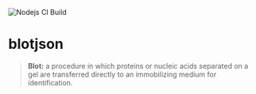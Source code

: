 ![Nodejs CI Build](https://github.com/arsalanc-v2/blotjson/workflows/Nodejs%20CI%20Build/badge.svg?branch=development)

# blotjson

> **Blot:**
a procedure in which proteins or nucleic acids separated on a gel are transferred directly to an immobilizing medium for identification.
